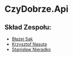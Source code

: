 # CzyDobrze.Api

## Skład Zespołu:

* [Błażej Sak]()
* [Krzysztof Nasuta]()
* [Stanisław Nieradko]()